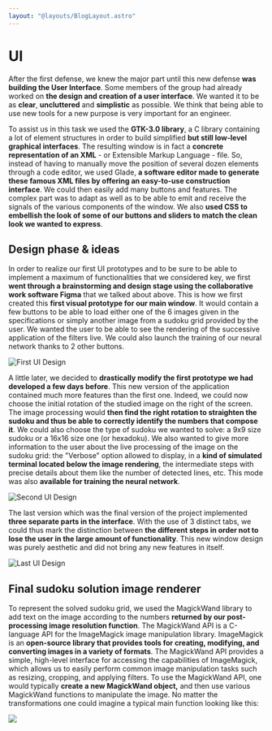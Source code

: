 ```yaml
---
layout: "@layouts/BlogLayout.astro"
---
```


# UI

After the first defense, we knew the major part until this new defense **was building the User Interface**. Some members of the group had already worked on **the design and creation of a user interface**. We wanted it to be as **clear**, **uncluttered** and **simplistic** as possible. We think that being able to use new tools for a new purpose is very important for an engineer.



To assist us in this task we used the **GTK-3.0 library**, a C library containing a lot of element structures in order to build simplified **but still low-level graphical interfaces**. The resulting window is in fact a **concrete representation of an XML** - or Extensible Markup Language - file. So, instead of having to manually move the position of several dozen elements through a code editor, we used Glade, **a software editor made to generate these famous XML files by offering an easy-to-use construction interface**. We could then easily add many buttons and features. The complex part was to adapt as well as to be able to emit and receive the signals of the various components of the window. We also **used CSS to embellish the look of some of our buttons and sliders to match the clean look we wanted to express**.


## Design phase \& ideas

In order to realize our first UI prototypes and to be sure to be able to implement a maximum of functionalities that we considered key, we first **went through a brainstorming and design stage using the collaborative work software Figma** that we talked about above. This is how we first created this **first visual prototype for our main window**. It would contain a few buttons to be able to load either one of the 6 images given in the specifications or simply another image from a sudoku grid provided by the user. We wanted the user to be able to see the rendering of the successive application of the filters live. We could also launch the training of our neural network thanks to 2 other buttons.

![First UI Design](/assets/ui/image2.png)

A little later, we decided to **drastically modify the first prototype we had developed a few days before**. This new version of the application contained much more features than the first one. Indeed, we could now choose the initial rotation of the studied image on the right of the screen. The image processing would **then find the right rotation to straighten the sudoku and thus be able to correctly identify the numbers that compose it**. We could also choose the type of sudoku we wanted to solve: a 9x9 size sudoku or a 16x16 size one (or hexadoku). We also wanted to give more information to the user about the live processing of the image on the sudoku grid: the "Verbose" option allowed to display, in a **kind of simulated terminal located below the image rendering**, the intermediate steps with precise details about them like the number of detected lines, etc. This mode was also **available for training the neural network**.

![Second UI Design](/assets/ui/image1.png)


The last version which was the final version of the project implemented **three separate parts in the interface**. With the use of 3 distinct tabs, we could thus mark the distinction between **the different steps in order not to lose the user in the large amount of functionality**. This new window design was purely aesthetic and did not bring any new features in itself.

![Last UI Design](/assets/ui/last.png)

## Final sudoku solution image renderer

To represent the solved sudoku grid, we used the MagickWand library to add text  on the image according to the numbers **returned by our post-processing image resolution function**. The MagickWand API is a C-language API for the ImageMagick image manipulation library. ImageMagick is an **open-source library that provides tools for creating, modifying, and converting images in a variety of formats**. The MagickWand API provides a simple, high-level interface for accessing the capabilities of ImageMagick, which allows us to easily perform common image manipulation tasks such as resizing, cropping, and applying filters.
To use the MagickWand API, one would typically **create a new MagickWand object,** and then use various MagickWand functions to manipulate the image. No matter the transformations one could imagine a typical main function looking like this:

![](/assets/ui/magikwand.png)